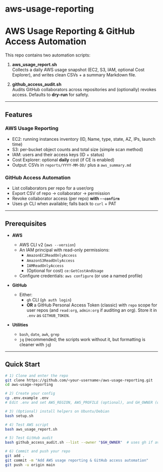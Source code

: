 # aws-usage-reporting

# AWS Usage Reporting & GitHub Access Automation

This repo contains two automation scripts:

1. **aws_usage_report.sh**  
   Collects a daily AWS usage snapshot (EC2, S3, IAM, optional Cost Explorer), and writes clean CSVs + a summary Markdown file.

2. **github_access_audit.sh**  
   Audits GitHub collaborators across repositories and (optionally) revokes access. Defaults to **dry-run** for safety.

---

## Features

### AWS Usage Reporting
- EC2: running instances inventory (ID, Name, type, state, AZ, IPs, launch time)
- S3: per-bucket object counts and total size (simple scan method)
- IAM: users and their access keys (ID + status)
- Cost Explorer: optional **daily** cost (if CE is enabled)
- Output: CSVs in `reports/YYYY-MM-DD/` plus a `aws_summary.md`

### GitHub Access Automation
- List collaborators per repo for a user/org
- Export CSV of repo → collaborator → permission
- Revoke collaborator access (per repo) **with `--confirm`**
- Uses `gh` CLI when available; falls back to `curl` + PAT

---

## Prerequisites

- **AWS**
  - AWS CLI v2 (`aws --version`)
  - An IAM principal with read-only permissions:
    - `AmazonEC2ReadOnlyAccess`
    - `AmazonS3ReadOnlyAccess`
    - `IAMReadOnlyAccess`
    - (Optional for cost) `ce:GetCostAndUsage`  
  - Configure credentials: `aws configure` (or use a named profile)

- **GitHub**
  - Either:
    - `gh` CLI (`gh auth login`)  
    - **OR** a GitHub Personal Access Token (classic) with `repo` scope for user repos (and `read:org`, `admin:org` if auditing an org). Store it in `.env` as `GITHUB_TOKEN`.

- **Utilities**
  - `bash`, `date`, `awk`, `grep`
  - `jq` (recommended; the scripts work without it, but formatting is cleaner with `jq`)

---

## Quick Start

```bash
# 1) Clone and enter the repo
git clone https://github.com/<your-username>/aws-usage-reporting.git
cd aws-usage-reporting

# 2) Create your config
cp .env.example .env
# Edit .env and set AWS_REGION, AWS_PROFILE (optional), and GH_OWNER (org or username)

# 3) (Optional) install helpers on Ubuntu/Debian
bash setup.sh

# 4) Test AWS script
bash aws_usage_report.sh

# 5) Test GitHub audit
bash github_access_audit.sh --list --owner "$GH_OWNER"  # uses gh if available

# 6) Commit and push your repo
git add .
git commit -m "Add AWS usage reporting & GitHub access automation"
git push -u origin main
